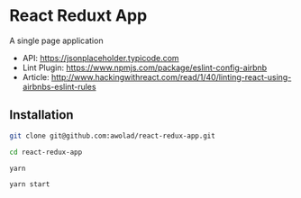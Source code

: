 # React Reduxt App

A single page application

- API: https://jsonplaceholder.typicode.com
- Lint Plugin: https://www.npmjs.com/package/eslint-config-airbnb
- Article: http://www.hackingwithreact.com/read/1/40/linting-react-using-airbnbs-eslint-rules

## Installation

```bash
git clone git@github.com:awolad/react-redux-app.git

cd react-redux-app

yarn

yarn start
```
